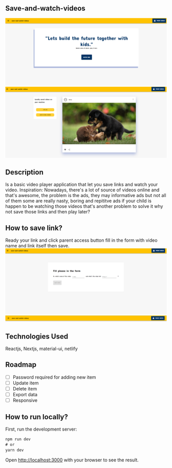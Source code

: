 ## Save-and-watch-videos
<img src="public/assets/docs/intro.png">
<img src="public/assets/docs/player-screen.png">


## Description
Is a basic video player application that let you save links and watch your video.
Inspiration: Nowadays, there's a lot of source of videos online and that's awesome, the problem is the ads, they may informative ads but not all of them some are really nasty, boring and repititve ads if  your child is happen to be  watching those videos that's another problem to solve it why not save those links and then play later?

## How to save link?
Ready your link and click parent access button fill in the form with video name and link itself then save.
<img src="public/assets/docs/form.png">
<img src="public/assets/docs/header.png">

## Technologies Used
Reactjs, Nextjs, material-ui, netlify 

## Roadmap
- [ ] Password required for adding new item
- [ ] Update item
- [ ] Delete item
- [ ] Export data 
- [ ] Responsive

## How to run locally?
First, run the development server:

```javascript
npm run dev
# or
yarn dev
```

Open [http://localhost:3000](http://localhost:3000) with your browser to see the result.